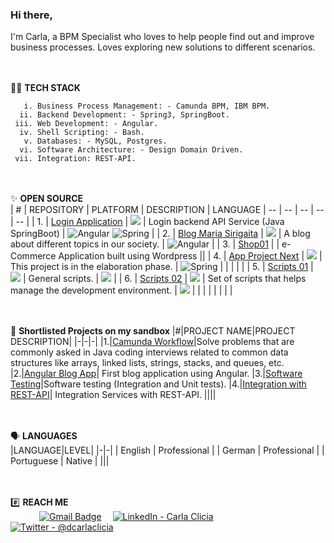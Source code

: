 
### Hi there, 
I'm Carla, a BPM Specialist  who loves to help people find out and improve business processes. Loves exploring new solutions to different scenarios. 


<br><br>🧑‍💼 **TECH STACK**<br>

       i. Business Process Management: - Camunda BPM, IBM BPM.
      ii. Backend Development: - Spring3, SpringBoot.
     iii. Web Development: - Angular.
      iv. Shell Scripting: - Bash.
       v. Databases: - MySQL, Postgres.
      vi. Software Architecture: - Design Domain Driven.
     vii. Integration: REST-API.
     

<br><br>✨ **OPEN SOURCE**<br>
| # | REPOSITORY | PLATFORM | DESCRIPTION | LANGUAGE |
-- | -- | -- | -- | -- |
| 1. | [Login Application](https://github.com/cclics/login-all) | ![](https://img.shields.io/badge/Linux-FCC624?style=for-the-badge&logo=linux&logoColor=black) | Login backend API Service (Java SpringBoot) | ![Angular](https://img.shields.io/badge/Angular-DD0031?style=for-the-badge&logo=angular&logoColor=white) ![Spring](https://img.shields.io/badge/spring-%236DB33F.svg?style=for-the-badge&logo=spring&logoColor=white) |
| 2. | [Blog Maria Sirigaita](https://github.com/cclics/ms-blog) | ![](https://img.shields.io/badge/Linux-FCC624?style=for-the-badge&logo=linux&logoColor=black) | A blog about different topics in our society. | ![Angular](https://img.shields.io/badge/Angular-DD0031?style=for-the-badge&logo=angular&logoColor=white) |
| 3. | [Shop01](https://github.com/cclics/wpp-locarno-shop01) |  | e-Commerce Application built using Wordpress || 
| 4. | [App Project Next](https://github.com/cclics/AndroidInternetConnectivity) | ![](https://img.shields.io/badge/Linux-FCC624?style=for-the-badge&logo=linux&logoColor=black) | This project is in the elaboration phase. | ![Spring](https://img.shields.io/badge/spring-%236DB33F.svg?style=for-the-badge&logo=spring&logoColor=white) |
|  |  |  |
| 5. | [Scripts 01](https://github.com/cclics/vmware-host-modules-builder-cli) | ![](https://img.shields.io/badge/Linux-FCC624?style=for-the-badge&logo=linux&logoColor=black) | General scripts. | ![](https://img.shields.io/badge/Bash-black?style=for-the-badge&logo=gnu%20bash&logoColor=white) |
| 6. | [Scripts 02](https://github.com/cclics/linux-desktop-environment-tool-cli) | ![](https://img.shields.io/badge/Linux-FCC624?style=for-the-badge&logo=linux&logoColor=black) | Set of scripts that helps manage the  development environment.  | ![](https://img.shields.io/badge/Bash-black?style=for-the-badge&logo=gnu%20bash&logoColor=white) |
|  | |  |  |  | |

   
<br><br>📙 **Shortlisted Projects on my sandbox**
|#|PROJECT NAME|PROJECT DESCRIPTION|
|-|-|-|
|1.|[Camunda Workflow](https://github.com/cclics/AceTheJavaCodingInterview)|Solve problems that are commonly asked in Java coding interviews related to common data structures like arrays, linked lists, strings, stacks, and queues, etc.
|2.|[Angular Blog App](https://github.com/cclics/leetcode-practice)| First blog application using Angular.
|3.|[Software Testing](https://github.com/cclics/JUnitTestingProject)|Software testing (Integration and Unit tests).
|4.|[Integration with REST-API](https://github.com/cclics/JavaCollections)| Integration Services with REST-API.
||||


<br><br>🗣️ **LANGUAGES**<br>
|LANGUAGE|LEVEL|
|-|-|
| English | Professional |
| German | Professional |
| Portuguese | Native |
|||


<br><br>#️⃣ **REACH ME**<br>
&emsp;&emsp;&emsp;
[![Gmail Badge](https://img.shields.io/badge/Gmail-D14836?style=for-the-badge&logo=gmail&logoColor=white)](mailto:cclics@gmail.com) &emsp;[![LinkedIn - Carla Clicia](https://img.shields.io/badge/LinkedIn-0077B5?style=for-the-badge&logo=linkedin&logoColor=white)](https://www.linkedin.com/in/carlaclicia)&emsp;
[![Twitter - @dcarlaclicia](https://img.shields.io/badge/Twitter-1DA1F2?style=for-the-badge&logo=twitter&logoColor=white)](https://twitter.com/carlaclicia)&emsp;

<br>

